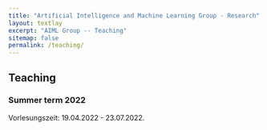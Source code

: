 ```yaml
---
title: "Artificial Intelligence and Machine Learning Group - Research"
layout: textlay
excerpt: "AIML Group -- Teaching"
sitemap: false
permalink: /teaching/
---
```


## Teaching
### Summer term 2022
Vorlesungszeit: 19.04.2022 - 23.07.2022.
